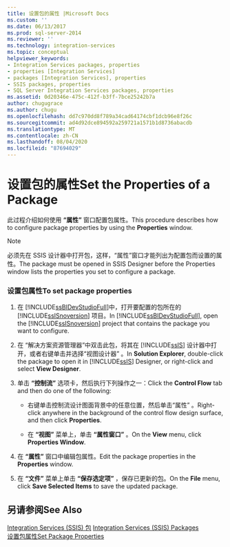 ```yaml
---
title: 设置包的属性 |Microsoft Docs
ms.custom: ''
ms.date: 06/13/2017
ms.prod: sql-server-2014
ms.reviewer: ''
ms.technology: integration-services
ms.topic: conceptual
helpviewer_keywords:
- Integration Services packages, properties
- properties [Integration Services]
- packages [Integration Services], properties
- SSIS packages, properties
- SQL Server Integration Services packages, properties
ms.assetid: 0d20346e-475c-412f-b3ff-7bce25242b7a
author: chugugrace
ms.author: chugu
ms.openlocfilehash: dd7c970dd8f789a34cad64174cbf1dcb96e8f26c
ms.sourcegitcommit: ad4d92dce894592a259721a1571b1d8736abacdb
ms.translationtype: MT
ms.contentlocale: zh-CN
ms.lasthandoff: 08/04/2020
ms.locfileid: "87694029"
---
```

# <a name="set-the-properties-of-a-package"></a><span data-ttu-id="ea6f3-102">设置包的属性</span><span class="sxs-lookup"><span data-stu-id="ea6f3-102">Set the Properties of a Package</span></span>
  <span data-ttu-id="ea6f3-103">此过程介绍如何使用 **“属性”** 窗口配置包属性。</span><span class="sxs-lookup"><span data-stu-id="ea6f3-103">This procedure describes how to configure package properties by using the **Properties** window.</span></span>  
  
> [!NOTE]  
>  <span data-ttu-id="ea6f3-104">必须先在 SSIS 设计器中打开包，这样，“属性”窗口才能列出为配置包而设置的属性。</span><span class="sxs-lookup"><span data-stu-id="ea6f3-104">The package must be opened in SSIS Designer before the Properties window lists the properties you set to configure a package.</span></span>  
  
### <a name="to-set-package-properties"></a><span data-ttu-id="ea6f3-105">设置包属性</span><span class="sxs-lookup"><span data-stu-id="ea6f3-105">To set package properties</span></span>  
  
1.  <span data-ttu-id="ea6f3-106">在 [!INCLUDE[ssBIDevStudioFull](../includes/ssbidevstudiofull-md.md)]中，打开要配置的包所在的 [!INCLUDE[ssISnoversion](../includes/ssisnoversion-md.md)] 项目。</span><span class="sxs-lookup"><span data-stu-id="ea6f3-106">In [!INCLUDE[ssBIDevStudioFull](../includes/ssbidevstudiofull-md.md)], open the [!INCLUDE[ssISnoversion](../includes/ssisnoversion-md.md)] project that contains the package you want to configure.</span></span>  
  
2.  <span data-ttu-id="ea6f3-107">在  “解决方案资源管理器”中双击此包，将其在 [!INCLUDE[ssIS](../includes/ssis-md.md)] 设计器中打开，或者右键单击并选择“视图设计器”  。</span><span class="sxs-lookup"><span data-stu-id="ea6f3-107">In **Solution Explorer**, double-click the package to open it in [!INCLUDE[ssIS](../includes/ssis-md.md)] Designer, or right-click and select **View Designer**.</span></span>  
  
3.  <span data-ttu-id="ea6f3-108">单击 **“控制流”** 选项卡，然后执行下列操作之一：</span><span class="sxs-lookup"><span data-stu-id="ea6f3-108">Click the **Control Flow** tab and then do one of the following:</span></span>  
  
    -   <span data-ttu-id="ea6f3-109">右键单击控制流设计图面背景中的任意位置，然后单击“属性”  。</span><span class="sxs-lookup"><span data-stu-id="ea6f3-109">Right-click anywhere in the background of the control flow design surface, and then click **Properties**.</span></span>  
  
    -   <span data-ttu-id="ea6f3-110">在 **“视图”** 菜单上，单击 **“属性窗口”** 。</span><span class="sxs-lookup"><span data-stu-id="ea6f3-110">On the **View** menu, click **Properties Window**.</span></span>  
  
4.  <span data-ttu-id="ea6f3-111">在 **“属性”** 窗口中编辑包属性。</span><span class="sxs-lookup"><span data-stu-id="ea6f3-111">Edit the package properties in the **Properties** window.</span></span>  
  
5.  <span data-ttu-id="ea6f3-112">在 **“文件”** 菜单上单击 **“保存选定项”** ，保存已更新的包。</span><span class="sxs-lookup"><span data-stu-id="ea6f3-112">On the **File** menu, click **Save Selected Items** to save the updated package.</span></span>  
  
## <a name="see-also"></a><span data-ttu-id="ea6f3-113">另请参阅</span><span class="sxs-lookup"><span data-stu-id="ea6f3-113">See Also</span></span>  
 <span data-ttu-id="ea6f3-114">[Integration Services &#40;SSIS&#41; 包](../../2014/integration-services/integration-services-ssis-packages.md) </span><span class="sxs-lookup"><span data-stu-id="ea6f3-114">[Integration Services &#40;SSIS&#41; Packages](../../2014/integration-services/integration-services-ssis-packages.md) </span></span>  
 [<span data-ttu-id="ea6f3-115">设置包属性</span><span class="sxs-lookup"><span data-stu-id="ea6f3-115">Set Package Properties</span></span>](set-package-properties.md)  
  
  
